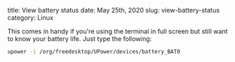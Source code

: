 title: View battery status
date: May 25th, 2020
slug: view-battery-status
category: Linux

This comes in handy if you're using the terminal in full screen but still want to know your battery life. Just type the following:

```bash
upower -i /org/freedesktop/UPower/devices/battery_BAT0
```

